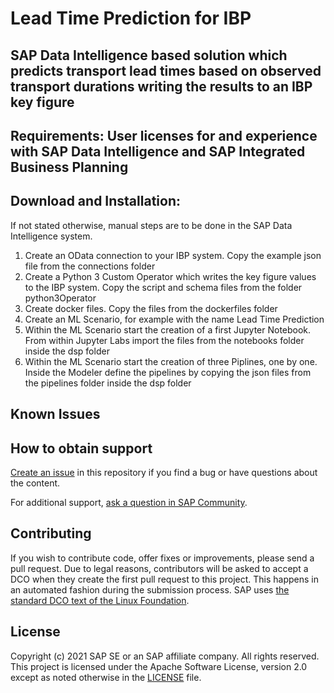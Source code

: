 # Lead Time Prediction for IBP

## SAP Data Intelligence based solution which predicts transport lead times based on observed transport durations writing the results to an IBP key figure

## Requirements: User licenses for and experience with SAP Data Intelligence and SAP Integrated Business Planning

## Download and Installation: 
If not stated otherwise, manual steps are to be done in the SAP Data Intelligence system.
1. Create an OData connection to your IBP system. Copy the example json file from the connections folder
2. Create a Python 3 Custom Operator which writes the key figure values to the IBP system. Copy the script and schema files from the folder python3Operator
3. Create docker files. Copy the files from the dockerfiles folder
4. Create an ML Scenario, for example with the name Lead Time Prediction
5. Within the ML Scenario start the creation of a first Jupyter Notebook. From within Jupyter Labs import the files from the notebooks folder inside the dsp folder
6. Within the ML Scenario start the creation of three Piplines, one by one. Inside the Modeler define the pipelines by copying the json files from the pipelines folder inside the dsp folder

## Known Issues

## How to obtain support
[Create an issue](https://github.com/SAP-samples/<repository-name>/issues) in this repository if you find a bug or have questions about the content.
 
For additional support, [ask a question in SAP Community](https://answers.sap.com/questions/ask.html).

## Contributing
If you wish to contribute code, offer fixes or improvements, please send a pull request. Due to legal reasons, contributors will be asked to accept a DCO when they create the first pull request to this project. This happens in an automated fashion during the submission process. SAP uses [the standard DCO text of the Linux Foundation](https://developercertificate.org/).

## License
Copyright (c) 2021 SAP SE or an SAP affiliate company. All rights reserved. This project is licensed under the Apache Software License, version 2.0 except as noted otherwise in the [LICENSE](LICENSES/Apache-2.0.txt) file.
